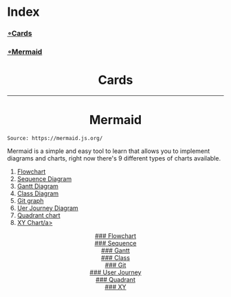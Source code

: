 # Index
<a href="#cards"><h3>∘Cards</h3></a>
<a href="#mermaid"><h3>∘Mermaid</h3></a>

<div align="center">
  
  # Cards</h1>
  
</div>

___

<div align="center">
  
  # Mermaid</h1>
  
</div>

```
Source: https://mermaid.js.org/
```

Mermaid is a simple and easy tool to learn that allows you to implement diagrams and charts, right now there's 9 different types of charts available.

<ol>
  <li><a href="#flowchart">Flowchart</a></li>
  <li><a href="#sequence">Sequence Diagram</a></li>
  <li><a href="#gantt">Gantt Diagram</a></li>
  <li><a href="#class">Class Diagram</a></li>
  <li><a href="#git">Git graph</a></li>
  <li><a href="#user_journey">Uer Journey Diagram</a></li>
  <li><a href="#quadrant">Quadrant chart</a></li>
  <li><a href="#xy">XY Chart/a></li>
</ol>

<div align="center">
  ### Flowchart 
</div>

<div align="center">
  ### Sequence 
</div>


<div align="center">
  ### Gantt 
</div>

<div align="center">
  ### Class 
</div>

<div align="center">
  ### Git 
</div>

<div align="center">
  ### User Journey 
</div>

<div align="center">
  ### Quadrant 
</div>


<div align="center">
  ### XY 
</div>
